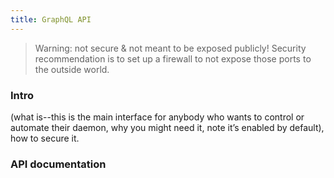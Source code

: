 ```yaml
---
title: GraphQL API
---
```


> Warning: not secure & not meant to be exposed publicly! Security recommendation is to set up a firewall to not expose those ports to the outside world. 

### Intro 

(what is--this is the main interface for anybody who wants to control or automate their daemon, why you might need it, note it’s enabled by default), how to secure it. 

### API documentation

